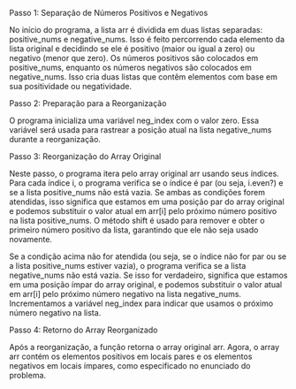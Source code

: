 Passo 1: Separação de Números Positivos e Negativos

No início do programa, a lista arr é dividida em duas listas separadas: positive_nums e negative_nums. Isso é feito percorrendo cada elemento da lista original e decidindo se ele é positivo (maior ou igual a zero) ou negativo (menor que zero). Os números positivos são colocados em positive_nums, enquanto os números negativos são colocados em negative_nums. Isso cria duas listas que contêm elementos com base em sua positividade ou negatividade.

Passo 2: Preparação para a Reorganização

O programa inicializa uma variável neg_index com o valor zero. Essa variável será usada para rastrear a posição atual na lista negative_nums durante a reorganização.

Passo 3: Reorganização do Array Original

Neste passo, o programa itera pelo array original arr usando seus índices. Para cada índice i, o programa verifica se o índice é par (ou seja, i.even?) e se a lista positive_nums não está vazia. Se ambas as condições forem atendidas, isso significa que estamos em uma posição par do array original e podemos substituir o valor atual em arr[i] pelo próximo número positivo na lista positive_nums. O método shift é usado para remover e obter o primeiro número positivo da lista, garantindo que ele não seja usado novamente.

Se a condição acima não for atendida (ou seja, se o índice não for par ou se a lista positive_nums estiver vazia), o programa verifica se a lista negative_nums não está vazia. Se isso for verdadeiro, significa que estamos em uma posição ímpar do array original, e podemos substituir o valor atual em arr[i] pelo próximo número negativo na lista negative_nums. Incrementamos a variável neg_index para indicar que usamos o próximo número negativo na lista.

Passo 4: Retorno do Array Reorganizado

Após a reorganização, a função retorna o array original arr. Agora, o array arr contém os elementos positivos em locais pares e os elementos negativos em locais ímpares, como especificado no enunciado do problema.
